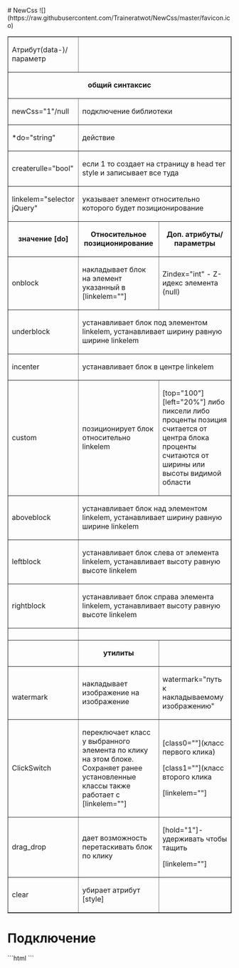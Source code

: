<p># NewCss ![](https://raw.githubusercontent.com/Traineratwot/NewCss/master/favicon.ico)</p>

<table border="1" cellpadding="0" cellspacing="0">
	<tbody>
		<tr>
			<td>
			<p>Атрибут(data-)/параметр</p>
			</td>
			<td colspan="2">&nbsp;</td>
		</tr>
		<tr>
			<td colspan="3">
			<p style="text-align:center"><strong>общий синтаксис</strong></p>
			</td>
		</tr>
		<tr>
			<td>
			<p>newCss=&quot;1&quot;/null</p>
			</td>
			<td colspan="2">
			<p>подключение библиотеки</p>
			</td>
		</tr>
		<tr>
			<td>
			<p>*do=&quot;string&quot;</p>
			</td>
			<td colspan="2">
			<p>действие</p>
			</td>
		</tr>
		<tr>
			<td>
			<p>createrulle=&quot;bool&quot;</p>
			</td>
			<td colspan="2">
			<p>если 1 то создает на страницу в head тег style и записывает все туда&nbsp;</p>
			</td>
		</tr>
		<tr>
			<td>
			<p>linkelem=&quot;selector jQuery&quot;</p>
			</td>
			<td colspan="2">
			<p>указывает элемент относительно которого будет позиционирование</p>
			</td>
		</tr>
		<tr>
			<td>
			<p style="text-align:center"><strong>значение [do]</strong></p>
			</td>
			<td>
			<p style="text-align:center"><strong>Относительное позиционирование</strong></p>
			</td>
			<td>
			<p style="text-align:center"><strong>Доп. атрибуты/параметры</strong></p>
			</td>
		</tr>
		<tr>
			<td>
			<p>onblock</p>
			</td>
			<td>
			<p>накладывает блок на элемент указанный в [linkelem=&quot;&quot;]</p>
			</td>
			<td>
			<p>Zindex=&quot;int&quot; - Z-идекс элемента (null)</p>
			</td>
		</tr>
		<tr>
			<td>
			<p>underblock</p>
			</td>
			<td colspan="2">
			<p>устанавливает блок под элементом linkelem, устанавливает ширину равную ширине linkelem</p>
			</td>
		</tr>
		<tr>
			<td>
			<p>incenter</p>
			</td>
			<td colspan="2">
			<p>устанавливает блок в центре linkelem</p>
			</td>
		</tr>
		<tr>
			<td>
			<p>custom</p>
			</td>
			<td>
			<p>позиционирует блок относительно linkelem</p>
			</td>
			<td>
			<p>[top=&quot;100&quot;] [left=&quot;20%&quot;] либо пиксели либо проценты позиция считается от центра блока проценты считаются от ширины или высоты видимой области</p>
			</td>
		</tr>
		<tr>
			<td>
			<p>aboveblock</p>
			</td>
			<td colspan="2">
			<p>устанавливает блок над элементом linkelem, устанавливает ширину равную ширине linkelem</p>
			</td>
		</tr>
		<tr>
			<td>
			<p>leftblock</p>
			</td>
			<td colspan="2">
			<p>устанавливает блок слева от элемента linkelem, устанавливает высоту равную высоте linkelem</p>
			</td>
		</tr>
		<tr>
			<td>
			<p>rightblock</p>
			</td>
			<td colspan="2">
			<p>устанавливает блок справа элемента linkelem, устанавливает высоту равную высоте linkelem</p>
			</td>
		</tr>
		<tr>
			<td>
			<br>
			</td>
			<td colspan="2">
			<br>
			</td>
		</tr>
		<tr>
			<td>
			<br>
			</td>
			<td>
			<p style="text-align:center"><strong>утилиты</strong></p>
			</td>
			<td>
			<br>
			</td>
		</tr>
		<tr>
			<td>
			<br>
			<p>watermark</p>
			</td>
			<td>
			<p>накладывает изображение на изображение</p>
			</td>
			<td>
			<p>watermark=&quot;путь к накладываемому изображению&quot;</p>
			</td>
		</tr>
		<tr>
			<td>
			<p>ClickSwitch</p>
			</td>
			<td>
			<p>переключает класс у выбранного элемента по клику на этом блоке. Сохраняет ранее установленные классы также работает с [linkelem=&quot;&quot;]</p>
			</td>
			<td>
			<p>[class0=&quot;&quot;](класс первого клика)</p>
			<p>[class1=&quot;&quot;](класс второго клика</p>
			<p>[linkelem=&quot;&quot;]</p>
			</td>
		</tr>
		<tr>
			<td>
			<p>drag_drop</p>
			</td>
			<td>
			<p>дает возможность перетаскивать блок по клику</p>
			</td>
			<td>
			<p>[hold=&quot;1&quot;]-удерживать чтобы тащить</p>
			<p>[linkelem=&quot;&quot;]</p>
			</td>
		</tr>
		<tr>
			<td>
			<p>clear</p>
			</td>
			<td>
			<p>убирает атрибут [style]</p>
			</td>
			<td>
			<br>
			</td>
		</tr>
	</tbody>
</table>
<H1>Подключение</h1>
```html
<script src="https://ajax.googleapis.com/ajax/libs/jquery/3.1.0/jquery.min.js"></script>
<script src="NewCss.js"></script>
<script>
// способ 1
$(document).ready(NewCss(Селектор));
// здесь можно выбрать любой jquery селектор.или оставить по умолчанию 
// способ 2
unit = new newCss('#c', {
		'do': 'underblock',
		'linkelem': '#a',
	})
</script>
```
</textarea>
